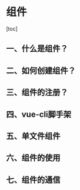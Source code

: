 # 组件

[toc]



## 一、什么是组件？

## 二、如何创建组件？

## 三、组件的注册？

## 四、vue-cli脚手架

## 五、单文件组件

## 六、组件的使用

## 七、组件的通信